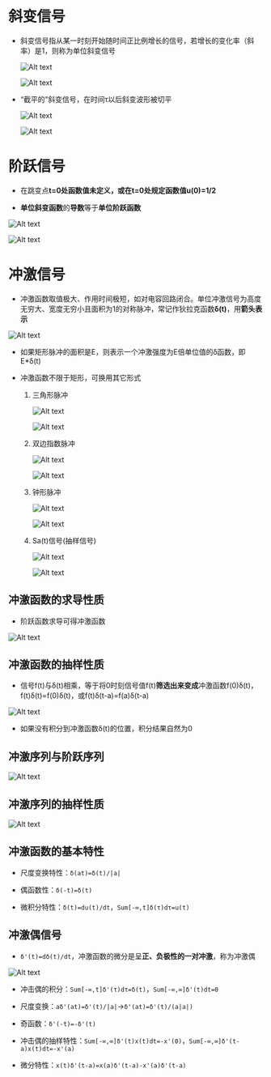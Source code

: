 # 斜变信号
* 斜变信号指从某一时刻开始随时间正比例增长的信号，若增长的变化率（斜率）是1，则称为单位斜变信号

    ![Alt text](image-142.png)    

    ![Alt text](image-143.png)    

* “截平的”斜变信号，在时间τ以后斜变波形被切平

    ![Alt text](image-144.png)    

    ![Alt text](image-145.png)

# 阶跃信号
* 在跳变点**t=0处函数值未定义，或在t=0处规定函数值u(0)=1/2**

* **单位斜变函数**的**导数**等于**单位阶跃函数**

![Alt text](image-146.png)    

![Alt text](image-147.png)    


# 冲激信号
* 冲激函数取值极大、作用时间极短，如对电容回路闭合。单位冲激信号为高度无穷大、宽度无穷小且面积为1的对称脉冲，常记作狄拉克函数**δ(t)**，用**箭头表示**

![Alt text](image-148.png)

* 如果矩形脉冲的面积是E，则表示一个冲激强度为E倍单位值的δ函数，即E*δ(t)

* 冲激函数不限于矩形，可换用其它形式
    1. 三角形脉冲

        ![Alt text](image-149.png)      

        ![Alt text](image-150.png)    

    2. 双边指数脉冲

        ![Alt text](image-151.png)    

        ![Alt text](image-152.png)    

    3. 钟形脉冲

        ![Alt text](image-153.png)    

        ![Alt text](image-154.png)    

    4. Sa(t)信号(抽样信号)

        ![Alt text](image-155.png)    

        ![Alt text](image-156.png)    

## 冲激函数的求导性质
* 阶跃函数求导可得冲激函数

![Alt text](image-288.png)

## 冲激函数的抽样性质
* 信号f(t)与δ(t)相乘，等于将0时刻信号值f(t)**筛选出来变成**冲激函数f(0)δ(t)，f(t)δ(t)=f(0)δ(t)，或f(t)δ(t-a)=f(a)δ(t-a)

![Alt text](image-289.png)

* 如果没有积分到冲激函数δ(t)的位置，积分结果自然为0

## 冲激序列与阶跃序列

![Alt text](image-290.png)

## 冲激序列的抽样性质

![Alt text](image-291.png)

## 冲激函数的基本特性
* 尺度变换特性：`δ(at)=δ(t)/|a|`

* 偶函数性：`δ(-t)=δ(t)`

* 微积分特性：`δ(t)=du(t)/dt`，`Sum[-∞,t]δ(τ)dτ=u(t)`

## 冲激偶信号
* `δ'(t)=dδ(t)/dt`，冲激函数的微分是呈**正、负极性的一对冲激**，称为冲激偶

![Alt text](image-157.png)    

* 冲击偶的积分：`Sum[-∞,t]δ'(τ)dτ=δ(t)`，`Sum[-∞,∞]δ'(t)dt=0`

* 尺度变换：`aδ'(at)=δ'(t)/|a|`->`δ'(at)=δ'(t)/(a|a|)`

* 奇函数：`δ'(-t)=-δ'(t)`

* 冲击偶的抽样特性：`Sum[-∞,∞]δ'(t)x(t)dt=-x'(0)`，`Sum[-∞,∞]δ'(t-a)x(t)dt=-x'(a)`

* 微分特性：`x(t)δ'(t-a)=x(a)δ'(t-a)-x'(a)δ'(t-a)`
